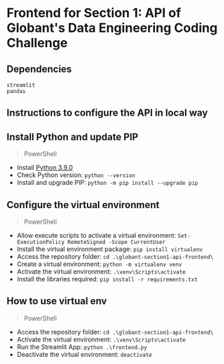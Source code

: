 # Frontend for Section 1: API of Globant's Data Engineering Coding Challenge

## Dependencies
```
streamlit
pandas
```

## Instructions to configure the API in local way

## Install Python and update PIP
> PowerShell
* Install [Python 3.9.0](https://www.python.org/downloads/release/python-390/)
* Check Python version: `python --version`
* Install and upgrade PIP: `python -m pip install --upgrade pip`

## Configure the virtual environment
> PowerShell
* Allow execute scripts to activate a virtual environment: `Set-ExecutionPolicy RemoteSigned -Scope CurrentUser`
* Install the virtual environment package: `pip install virtualenv`
* Access the repository folder: `cd .\globant-section1-api-frontend\`
* Create a virtual environment: `python -m virtualenv venv`
* Activate the virtual environment: `.\venv\Scripts\activate`
* Install the libraries required: `pip install -r requirements.txt`

## How to use virtual env
> PowerShell
* Access the repository folder: `cd .\globant-section1-api-frontend\`
* Activate the virtual environment: `.\venv\Scripts\activate`
* Run the Streamlit App: `python .\frontend.py`
* Deactivate the virtual environment: `deactivate`
